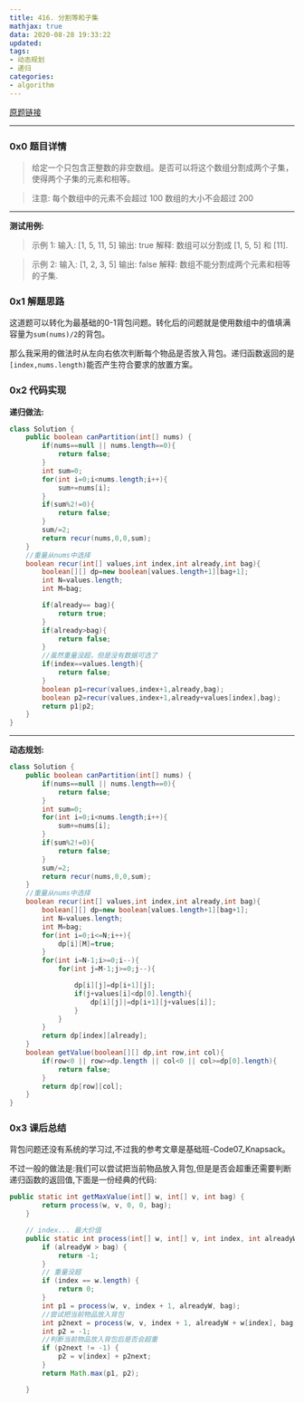```yaml
---
title: 416. 分割等和子集
mathjax: true
data: 2020-08-28 19:33:22
updated:
tags:
- 动态规划
- 递归
categories:
- algorithm
---
```


[原题链接](https://leetcode-cn.com/problems/partition-equal-subset-sum)

---
### 0x0 题目详情

>给定一个只包含正整数的非空数组。是否可以将这个数组分割成两个子集，使得两个子集的元素和相等。

>注意:
每个数组中的元素不会超过 100
数组的大小不会超过 200

---
**测试用例:**
>示例 1:
输入: [1, 5, 11, 5]
输出: true
解释: 数组可以分割成 [1, 5, 5] 和 \[11].

>示例 2:
输入: [1, 2, 3, 5]
输出: false
解释: 数组不能分割成两个元素和相等的子集.

### 0x1 解题思路

这道题可以转化为最基础的0-1背包问题。转化后的问题就是使用数组中的值填满容量为`sum(nums)/2`的背包。

那么我采用的做法时从左向右依次判断每个物品是否放入背包。递归函数返回的是`[index,nums.length)`能否产生符合要求的放置方案。

### 0x2 代码实现

**递归做法:**
``` java
class Solution {
    public boolean canPartition(int[] nums) {
        if(nums==null || nums.length==0){
            return false;
        }
        int sum=0;
        for(int i=0;i<nums.length;i++){
            sum+=nums[i];
        }
        if(sum%2!=0){
            return false;
        }
        sum/=2;
        return recur(nums,0,0,sum); 
    }
    //重量从nums中选择
    boolean recur(int[] values,int index,int already,int bag){
        boolean[][] dp=new boolean[values.length+1][bag+1];
        int N=values.length;
        int M=bag;

        if(already== bag){
            return true;
        }
        if(already>bag){
            return false;
        }
        //虽然重量没超，但是没有数据可选了
        if(index==values.length){
            return false;
        }
        boolean p1=recur(values,index+1,already,bag);
        boolean p2=recur(values,index+1,already+values[index],bag);
        return p1|p2;
    }
}
```

---

**动态规划:**

``` java
class Solution {
    public boolean canPartition(int[] nums) {
        if(nums==null || nums.length==0){
            return false;
        }
        int sum=0;
        for(int i=0;i<nums.length;i++){
            sum+=nums[i];
        }
        if(sum%2!=0){
            return false;
        }
        sum/=2;
        return recur(nums,0,0,sum); 
    }
    //重量从nums中选择
    boolean recur(int[] values,int index,int already,int bag){
        boolean[][] dp=new boolean[values.length+1][bag+1];
        int N=values.length;
        int M=bag;
        for(int i=0;i<=N;i++){
            dp[i][M]=true;
        }
        for(int i=N-1;i>=0;i--){
            for(int j=M-1;j>=0;j--){

                dp[i][j]=dp[i+1][j];
                if(j+values[i]<dp[0].length){
                    dp[i][j]|=dp[i+1][j+values[i]];
                }
            }
        }
        return dp[index][already];
    }
    boolean getValue(boolean[][] dp,int row,int col){
        if(row<0 || row>=dp.length || col<0 || col>=dp[0].length){
            return false;
        }
        return dp[row][col];
    }
}

```

### 0x3 课后总结

背包问题还没有系统的学习过,不过我的参考文章是基础班-Code07_Knapsack。

不过一般的做法是:我们可以尝试把当前物品放入背包,但是是否会超重还需要判断递归函数的返回值,下面是一份经典的代码:

``` java
public static int getMaxValue(int[] w, int[] v, int bag) {
		return process(w, v, 0, 0, bag);
	}

	// index... 最大价值
	public static int process(int[] w, int[] v, int index, int alreadyW, int bag) {
		if (alreadyW > bag) {
			return -1;
		}
		// 重量没超
		if (index == w.length) {
			return 0;
		}
		int p1 = process(w, v, index + 1, alreadyW, bag);
        //尝试把当前物品放入背包
		int p2next = process(w, v, index + 1, alreadyW + w[index], bag);
		int p2 = -1;
        //判断当前物品放入背包后是否会超重
		if (p2next != -1) {
			p2 = v[index] + p2next;
		}
		return Math.max(p1, p2);

	}
```